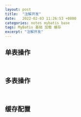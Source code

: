 ```yaml
---
layout: post
title:  "注解开发"
date:   2022-02-03 11:26:53 +0800
categories: notes mybatis base
tags: MyBatis 基础 加载 缓存
excerpt: "注解开发"
---
```


## 单表操作

&emsp;

## 多表操作

&emsp;

## 缓存配置